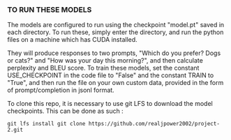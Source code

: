 ### TO RUN THESE MODELS ###
The models are configured to run using the checkpoint "model.pt" saved in each
directory. To run these, simply enter the directory, and run the python files
on a machine which has CUDA installed. 

They will produce responses to two prompts, "Which do you prefer? Dogs or cats?" 
and "How was your day this morning?", and then calculate perplexity and BLEU
score. To train these models, set the constant USE_CHECKPOINT in the code
file to "False" and the constant TRAIN to "True", and then run the file on
your own custom data, provided in the form of prompt/completion in jsonl format.

To clone this repo, it is necessary to use git LFS to download the model
checkpoints. This can be done as such : 

`
git lfs install
git clone https://github.com/realjpower2002/project-2.git
`